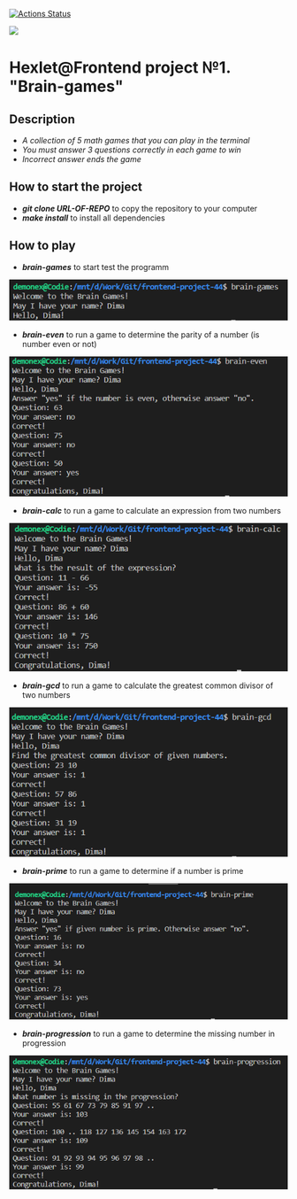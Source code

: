 [![Actions Status](https://github.com/Git-EDO/frontend-project-44/workflows/hexlet-check/badge.svg)](https://github.com/Git-EDO/frontend-project-44/actions)

<a href="https://codeclimate.com/github/Git-EDO/frontend-project-44/maintainability"><img src="https://api.codeclimate.com/v1/badges/7ffae1960859769ac23e/maintainability" /></a>

# Hexlet@Frontend project №1. "Brain-games"

## Description

- *A collection of 5 math games that you can play in the terminal*
- *You must answer 3 questions correctly in each game to win*
- *Incorrect answer ends the game*

## How to start the project

- _**git clone URL-OF-REPO**_ to copy the repository to your computer
- _**make install**_ to install all dependencies

## How to play

- _**brain-games**_ to start test the programm

![Alt instruction_image](assets/brain-games-image.png)

- _**brain-even**_ to run a game to determine the parity of a number (is number even or not)

![Alt instruction_image](assets/brain-even-image.png)

- _**brain-calc**_ to run a game to calculate an expression from two numbers

![Alt instruction_image](assets/brain-calc-image.png)

- _**brain-gcd**_ to run a game to calculate the greatest common divisor of two numbers

![Alt instruction_image](assets/brain-gcd-image.png)

- _**brain-prime**_ to run a game to determine if a number is prime

![Alt instruction_image](assets/brain-prime-image.png)

- _**brain-progression**_ to run a game to determine the missing number in progression

![Alt instruction_image](/assets/brain-progression-image.png)


